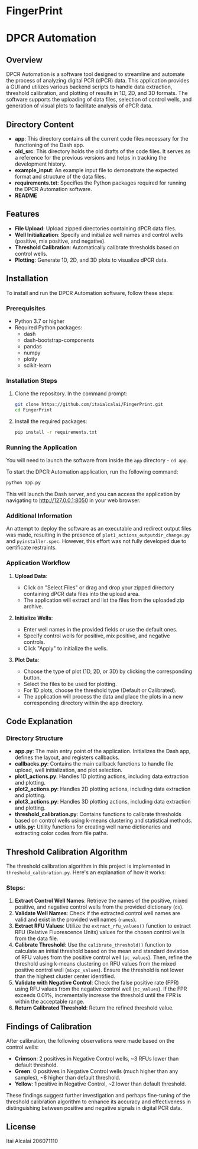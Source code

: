 # FingerPrint
# DPCR Automation

## Overview
DPCR Automation is a software tool designed to streamline and automate the process of analyzing digital PCR (dPCR) data. This application provides a GUI and utilizes various backend scripts to handle data extraction, threshold calibration, and plotting of results in 1D, 2D, and 3D formats. The software supports the uploading of data files, selection of control wells, and generation of visual plots to facilitate analysis of dPCR data.

## Directory Content
- **app**: This directory contains all the current code files necessary for the functioning of the Dash app.
- **old_src**: This directory holds the old drafts of the code files. It serves as a reference for the previous versions and helps in tracking the development history.
- **example_input**: An example input file to demonstrate the expected format and structure of the data files.
- **requirements.txt**: Specifies the Python packages required for running the DPCR Automation software.
- **README**
  
## Features
- **File Upload**: Upload zipped directories containing dPCR data files.
- **Well Initialization**: Specify and initialize well names and control wells (positive, mix positive, and negative).
- **Threshold Calibration**: Automatically calibrate thresholds based on control wells.
- **Plotting**: Generate 1D, 2D, and 3D plots to visualize dPCR data.

## Installation

To install and run the DPCR Automation software, follow these steps:

### Prerequisites
- Python 3.7 or higher
- Required Python packages:
  - dash
  - dash-bootstrap-components
  - pandas
  - numpy
  - plotly
  - scikit-learn

### Installation Steps
1. Clone the repository. In the command prompt:
    ```sh
    git clone https://github.com/itaialcalai/FingerPrint.git
    cd FingerPrint
    ```

2. Install the required packages:
    ```sh
    pip install -r requirements.txt
    ```
### Running the Application
You will need to launch the software from inside the `app` directory - `cd app`.

To start the DPCR Automation application, run the following command:
```sh
python app.py
```
This will launch the Dash server, and you can access the application by navigating to http://127.0.0.1:8050 in your web browser.
### Additional Information
An attempt to deploy the software as an executable and redirect output files was made, resulting in the presence of `plot1_actions_outputdir_change.py` and `pyinstaller.spec`. However, this effort was not fully developed due to certificate restraints.

### Application Workflow
1. **Upload Data**:
    - Click on "Select Files" or drag and drop your zipped directory containing dPCR data files into the upload area.
    - The application will extract and list the files from the uploaded zip archive.

2. **Initialize Wells**:
    - Enter well names in the provided fields or use the default ones.
    - Specify control wells for positive, mix positive, and negative controls.
    - Click "Apply" to initialize the wells.

3. **Plot Data**:
    - Choose the type of plot (1D, 2D, or 3D) by clicking the corresponding button.
    - Select the files to be used for plotting.
    - For 1D plots, choose the threshold type (Default or Calibrated).
    - The application will process the data and place the plots in a new corresponding directory within the app directory.

## Code Explanation

### Directory Structure
- **app.py**: The main entry point of the application. Initializes the Dash app, defines the layout, and registers callbacks.
- **callbacks.py**: Contains the main callback functions to handle file upload, well initialization, and plot selection.
- **plot1_actions.py**: Handles 1D plotting actions, including data extraction and plotting.
- **plot2_actions.py**: Handles 2D plotting actions, including data extraction and plotting.
- **plot3_actions.py**: Handles 3D plotting actions, including data extraction and plotting.
- **threshold_calibration.py**: Contains functions to calibrate thresholds based on control wells using k-means clustering and statistical methods.
- **utils.py**: Utility functions for creating well name dictionaries and extracting color codes from file paths.


  
## Threshold Calibration Algorithm
The threshold calibration algorithm in this project is implemented in `threshold_calibration.py`. Here's an explanation of how it works:

### Steps:
1. **Extract Control Well Names**: Retrieve the names of the positive, mixed positive, and negative control wells from the provided dictionary (`ds`).
2. **Validate Well Names**: Check if the extracted control well names are valid and exist in the provided well names (`names`).
3. **Extract RFU Values**: Utilize the `extract_rfu_values()` function to extract RFU (Relative Fluorescence Units) values for the chosen control wells from the data file.
4. **Calibrate Threshold**: Use the `calibrate_threshold()` function to calculate an initial threshold based on the mean and standard deviation of RFU values from the positive control well (`pc_values`). Then, refine the threshold using k-means clustering on RFU values from the mixed positive control well (`mixpc_values`). Ensure the threshold is not lower than the highest cluster center identified.
5. **Validate with Negative Control**: Check the false positive rate (FPR) using RFU values from the negative control well (`nc_values`). If the FPR exceeds 0.01%, incrementally increase the threshold until the FPR is within the acceptable range.
6. **Return Calibrated Threshold**: Return the refined threshold value.


## Findings of Calibration
After calibration, the following observations were made based on the control wells:
- **Crimson**: 2 positives in Negative Control wells, ~3 RFUs lower than default threshold.
- **Green**: 0 positives in Negative Control wells (much higher than any samples), ~8 higher than default threshold.
- **Yellow**: 1 positive in Negative Control, ~2 lower than default threshold.
  
These findings suggest further investigation and perhaps fine-tuning of the threshold calibration algorithm to enhance its accuracy and effectiveness in distinguishing between positive and negative signals in digital PCR data.

## License
Itai Alcalai
206071110

